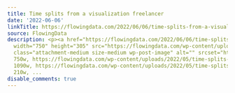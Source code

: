 ```yaml
---
title: Time splits from a visualization freelancer
date: '2022-06-06'
linkTitle: https://flowingdata.com/2022/06/06/time-splits-from-a-visualization-freelancer/
source: FlowingData
description: <p><a href="https://flowingdata.com/2022/06/06/time-splits-from-a-visualization-freelancer/"><img
  width="750" height="305" src="https://flowingdata.com/wp-content/uploads/2022/05/time-splits-for-viz-freelancer-750x305.png"
  class="attachment-medium size-medium wp-post-image" alt="" srcset="https://flowingdata.com/wp-content/uploads/2022/05/time-splits-for-viz-freelancer-750x305.png
  750w, https://flowingdata.com/wp-content/uploads/2022/05/time-splits-for-viz-freelancer-1090x444.png
  1090w, https://flowingdata.com/wp-content/uploads/2022/05/time-splits-for-viz-freelancer-210x85.png
  210w, ...
disable_comments: true
---
```

<p><a href="https://flowingdata.com/2022/06/06/time-splits-from-a-visualization-freelancer/"><img width="750" height="305" src="https://flowingdata.com/wp-content/uploads/2022/05/time-splits-for-viz-freelancer-750x305.png" class="attachment-medium size-medium wp-post-image" alt="" srcset="https://flowingdata.com/wp-content/uploads/2022/05/time-splits-for-viz-freelancer-750x305.png 750w, https://flowingdata.com/wp-content/uploads/2022/05/time-splits-for-viz-freelancer-1090x444.png 1090w, https://flowingdata.com/wp-content/uploads/2022/05/time-splits-for-viz-freelancer-210x85.png 210w, ...